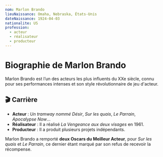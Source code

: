 ```yaml
---
nom: Marlon Brando
lieuNaissance: Omaha, Nebraska, États-Unis
dateNaissance: 1924-04-03
nationalite: US
profession:
  - acteur
  - réalisateur
  - producteur
---
```


# Biographie de Marlon Brando

Marlon Brando est l’un des acteurs les plus influents du XXe siècle, connu pour ses performances intenses et son style révolutionnaire de jeu d'acteur.

## 🎬 Carrière

- **Acteur** : *Un tramway nommé Désir*, *Sur les quais*, *Le Parrain*, *Apocalypse Now*...
- **Réalisateur** : Il a réalisé *La Vengeance aux deux visages* en 1961.
- **Producteur** : Il a produit plusieurs projets indépendants.

Marlon Brando a remporté **deux Oscars du Meilleur Acteur**, pour *Sur les quais* et *Le Parrain*, ce dernier étant marqué par son refus de recevoir la récompense.
